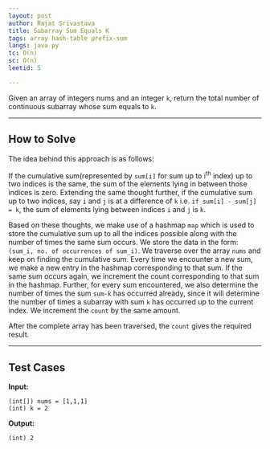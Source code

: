 ```yaml
---
layout: post
author: Rajat Srivastava
title: Subarray Sum Equals K
tags: array hash-table prefix-sum
langs: java py
tc: O(n)
sc: O(n)
leetid: 5

---
```


Given an array of integers nums and an integer `k`, return the total number of continuous subarray whose sum equals to `k`.

---
## How to Solve

The idea behind this approach is as follows: 

If the cumulative sum(represented by `sum[i]` for sum up to i<sup>th</sup> index) up to two indices is the same, 
the sum of the elements lying in between those indices is zero. 
Extending the same thought further, if the cumulative sum up to two indices, say `i` and `j` is at a difference of `k` 
i.e. `if sum[i] - sum[j] = k`, the sum of elements lying between indices `i` and `j` is `k`.

Based on these thoughts, we make use of a hashmap `map` which is used to store the cumulative sum up to all the indices possible along with the number of times the same sum occurs. 
We store the data in the form: `(sum_i, no. of occurrences of sum_i)`. 
We traverse over the array `nums` and keep on finding the cumulative sum. 
Every time we encounter a new sum, we make a new entry in the hashmap corresponding to that sum. 
If the same sum occurs again, we increment the count corresponding to that sum in the hashmap. 
Further, for every sum encountered, we also determine the number of times the sum `sum-k` has occurred already, 
since it will determine the number of times a subarray with sum `k` has occurred up to the current index. 
We increment the `count` by the same amount.

After the complete array has been traversed, the `count` gives the required result.

---
## Test Cases

**Input:**

    (int[]) nums = [1,1,1]
    (int) k = 2

**Output:**

    (int) 2
